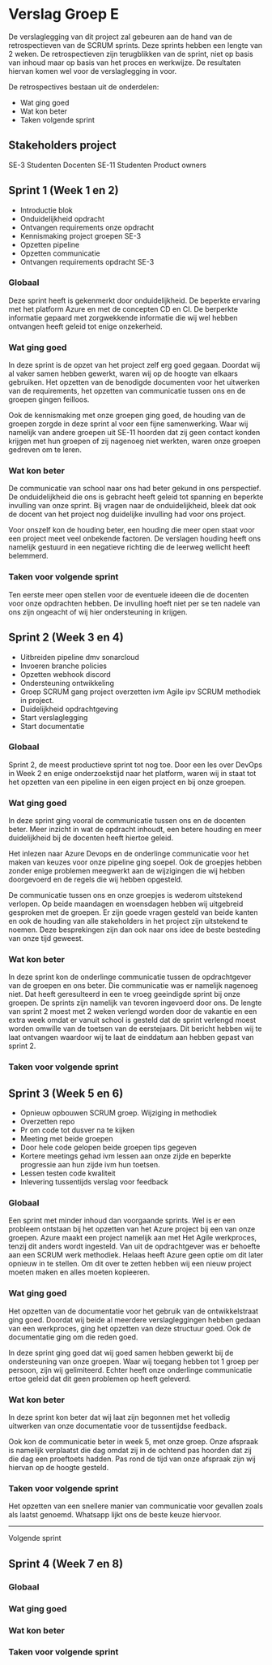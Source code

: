 # Verslag Groep E
De verslaglegging van dit project zal gebeuren aan de hand van de retrospectieven van de SCRUM sprints. Deze 
sprints hebben een lengte van 2 weken. De retrospectieven zijn terugblikken van de sprint, niet op basis van 
inhoud maar op basis van het proces en werkwijze. De resultaten hiervan komen wel voor de verslaglegging in voor.

De retrospectives bestaan uit de onderdelen: 
* Wat ging goed 
* Wat kon beter
* Taken volgende sprint

## Stakeholders project
SE-3 Studenten
Docenten
SE-11 Studenten
Product owners


## Sprint 1 (Week 1 en 2)
* Introductie blok
* Onduidelijkheid opdracht
* Ontvangen requirements onze opdracht
* Kennismaking project groepen SE-3
* Opzetten pipeline
* Opzetten communicatie 
* Ontvangen requirements opdracht SE-3

### Globaal
Deze sprint heeft is gekenmerkt door onduidelijkheid. De beperkte ervaring met het platform Azure en met de 
concepten CD en CI. De berperkte informatie gepaard met zorgwekkende informatie die wij wel hebben ontvangen heeft geleid 
tot enige onzekerheid.

### Wat ging goed
In deze sprint is de opzet van het project zelf erg goed gegaan. Doordat wij al vaker samen hebben gewerkt, waren 
wij op de hoogte van elkaars gebruiken. Het opzetten van de benodigde documenten voor het uitwerken van de requirements, 
het opzetten van communicatie tussen ons en de groepen gingen feilloos. 

Ook de kennismaking met onze groepen ging goed, de houding van de groepen zorgde in deze sprint al voor een fijne 
samenwerking. Waar wij namelijk van andere groepen uit SE-11 hoorden dat zij geen contact konden krijgen met hun 
groepen of zij nagenoeg niet werkten, waren onze groepen gedreven om te leren. 

### Wat kon beter
De communicatie van school naar ons had beter gekund in ons perspectief. De onduidelijkheid die ons is gebracht 
heeft geleid tot spanning en beperkte invulling van onze sprint. Bij vragen naar de onduidelijkheid, bleek dat ook de 
docent van het project nog duidelijke invulling had voor ons project.

Voor onszelf kon de houding beter, een houding die meer open staat voor een project meet veel onbekende factoren. 
De verslagen houding heeft ons namelijk gestuurd in een negatieve richting die de leerweg wellicht heeft belemmerd.

### Taken voor volgende sprint
Ten eerste meer open stellen voor de eventuele ideeen die de docenten voor onze opdrachten hebben. De invulling hoeft 
niet per se ten nadele van ons zijn ongeacht of wij hier ondersteuning in krijgen.  

## Sprint 2 (Week 3 en 4)
* Uitbreiden pipeline dmv sonarcloud
* Invoeren branche policies
* Opzetten webhook discord
* Ondersteuning ontwikkeling
* Groep SCRUM gang project overzetten ivm Agile ipv SCRUM methodiek in project. 
* Duidelijkheid opdrachtgeving 
* Start verslaglegging
* Start documentatie

### Globaal
Sprint 2, de meest productieve sprint tot nog toe. Door een les over DevOps in Week 2 en enige onderzoekstijd naar het 
platform, waren wij in staat tot het opzetten van een pipeline in een eigen project en bij onze groepen.

### Wat ging goed
In deze sprint ging vooral de communicatie tussen ons en de docenten beter. Meer inzicht in wat de opdracht inhoudt, 
een betere houding en meer duidelijkheid bij de docenten heeft hiertoe geleid. 

Het inlezen naar Azure Devops en de onderlinge communicatie voor het maken van keuzes voor onze pipeline ging soepel. 
Ook de groepjes hebben zonder enige problemen meegwerkt aan de wijzigingen die wij hebben doorgevoerd en de regels 
die wij hebben opgesteld. 

De communicatie tussen ons en onze groepjes is wederom uitstekend verlopen. Op beide maandagen en woensdagen hebben wij 
uitgebreid gesproken met de groepen. Er zijn goede vragen gesteld van beide kanten en ook de houding van alle 
stakeholders in het project zijn uitstekend te noemen. Deze besprekingen zijn dan ook naar ons idee de beste besteding 
van onze tijd geweest.

### Wat kon beter
In deze sprint kon de onderlinge communicatie tussen de opdrachtgever van de groepen en ons beter. Die communicatie was 
er namelijk nagenoeg niet. Dat heeft geresulteerd in een te vroeg geeindigde sprint bij onze groepen. De sprints zijn 
namelijk van tevoren ingevoerd door ons. De lengte van sprint 2 moest met 2 weken verlengd worden door de vakantie en 
een extra week omdat er vanuit school is gesteld dat de sprint verlengd moest worden omwille van de toetsen van de eerstejaars. 
Dit bericht hebben wij te laat ontvangen waardoor wij te laat de einddatum aan hebben gepast van sprint 2. 

### Taken voor volgende sprint 

## Sprint 3 (Week 5 en 6)
* Opnieuw opbouwen SCRUM groep. Wijziging in methodiek
* Overzetten repo 
* Pr om code tot dusver na te kijken
* Meeting met beide groepen 
* Door hele code gelopen beide groepen tips gegeven
* Kortere meetings gehad ivm lessen aan onze zijde en beperkte progressie aan hun zijde ivm hun toetsen. 
* Lessen testen code kwaliteit
* Inlevering tussentijds verslag voor feedback

### Globaal
Een sprint met minder inhoud dan voorgaande sprints. Wel is er een probleem ontstaan bij het opzetten van het Azure 
project bij een van onze groepen. Azure maakt een project namelijk aan met Het Agile werkproces, tenzij dit anders 
wordt ingesteld. Van uit de opdrachtgever was er behoefte aan een SCRUM werk methodiek. Helaas heeft Azure geen optie
om dit later opnieuw in te stellen. Om dit over te zetten hebben wij een nieuw project moeten maken en alles moeten kopieeren.

### Wat ging goed
Het opzetten van de documentatie voor het gebruik van de ontwikkelstraat ging goed. Doordat wij beide al meerdere 
verslagleggingen hebben gedaan van een werkproces, ging het opzetten van deze structuur goed. Ook de documentatie ging 
om die reden goed.

In deze sprint ging goed dat wij goed samen hebben gewerkt bij de ondersteuning van onze groepen. Waar wij toegang 
hebben tot 1 groep per persoon, zijn wij gelimiteerd. Echter heeft onze onderlinge communicatie ertoe geleid dat dit 
geen problemen op heeft geleverd.

### Wat kon beter
In deze sprint kon beter dat wij laat zijn begonnen met het volledig uitwerken van onze documentatie voor de 
tussentijdse feedback.

Ook kon de communicatie beter in week 5, met onze groep. Onze afspraak is namelijk verplaatst die dag omdat zij in de
ochtend pas hoorden dat zij die dag een proeftoets hadden. Pas rond de tijd van onze afspraak zijn wij hiervan op de 
hoogte gesteld.

### Taken voor volgende sprint 
Het opzetten van een snellere manier van communicatie voor gevallen zoals als laatst genoemd. Whatsapp lijkt ons de 
beste keuze hiervoor. 

___
Volgende sprint
## Sprint 4 (Week 7 en 8)
### Globaal

### Wat ging goed

### Wat kon beter

### Taken voor volgende sprint 
